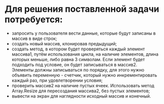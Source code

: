 # Для решения поставленной задачи потребуется:
* запросить у пользователя вести данные, которые будут записаны в массив в виде строк;
* создать новый массив, клонировав предыдущий;
* создать метод, в котором будет проверяться каждый элемент массива1, путём использования цикла, на наличие элементов, длина которых меньше, либо равна 3 символам. Если элемент будет подходить под условие, он будет записываться в массив2. Элементы должны записываться по порядку, для этого нужно объявить переменную - счетчик, который нужно инкрементировать каждый раз, при удовлетворении условия;
* проверить массив2 на наличие пустых ячеек. Использовать метод Array.Resize для пересоздания массива2, без пустых элементов;
* вывести на экран для наглядности исходный массив и конечный.